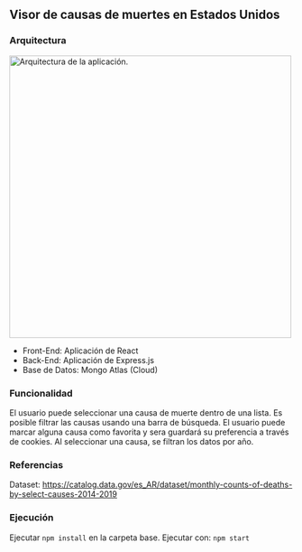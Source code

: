 ## Visor de causas de muertes en Estados Unidos

### Arquitectura
<a href="https://i.imgur.com/I4ici3j.png"><img src="https://i.imgur.com/I4ici3j.png" style="width: 500px; max-width: 100%; height: auto" title="Arquitectura de la aplicación." /></a>
 
- Front-End: Aplicación de React
- Back-End: Aplicación de Express.js
- Base de Datos: Mongo Atlas (Cloud)
 
### Funcionalidad

El usuario puede seleccionar una causa de muerte dentro de una lista.
Es posible filtrar las causas usando una barra de búsqueda.
El usuario puede marcar alguna causa como favorita y sera guardará su preferencia a través de cookies.
Al seleccionar una causa, se filtran los datos por año.

### Referencias

Dataset: https://catalog.data.gov/es_AR/dataset/monthly-counts-of-deaths-by-select-causes-2014-2019

### Ejecución
Ejecutar `npm install` en la carpeta base.
Ejecutar con: `npm start`
